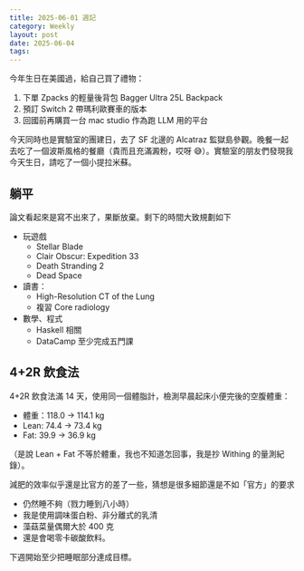 ```yaml
---
title: 2025-06-01 週記
category: Weekly
layout: post
date: 2025-06-04
tags:
---
```

今年生日在美國過，給自己買了禮物：
1. 下單 Zpacks 的輕量後背包 Bagger Ultra 25L Backpack
2. 預訂 Switch 2 帶瑪利歐賽車的版本
3. 回國前再購買一台 mac studio 作為跑 LLM 用的平台

今天同時也是實驗室的團建日，去了 SF 北邊的 Alcatraz 監獄島參觀。晚餐一起去吃了一個波斯風格的餐廳（貴而且充滿澱粉，哎呀 😅）。實驗室的朋友們發現我今天生日，請吃了一個小提拉米蘇。

## 躺平

論文看起來是寫不出來了，果斷放棄。剩下的時間大致規劃如下

- 玩遊戲
	- Stellar Blade
	- Clair Obscur: Expedition 33
	- Death Stranding 2
	- Dead Space
- 讀書：
	- High-Resolution CT of the Lung
	- 複習 Core radiology
- 數學、程式
	- Haskell 相關
	- DataCamp 至少完成五門課

## 4+2R 飲食法

4+2R 飲食法滿 14 天，使用同一個體脂計，檢測早晨起床小便完後的空腹體重：  
- 體重：118.0 → 114.1 kg  
- Lean: 74.4 → 73.4 kg  
- Fat: 39.9 → 36.9 kg

（是說 Lean + Fat 不等於體重，我也不知道怎回事，我是抄 Withing 的量測紀錄）。

減肥的效率似乎還是比官方的差了一些，猜想是很多細節還是不如「官方」的要求
- 仍然睡不夠（戮力睡到八小時）
- 我是使用調味蛋白粉、非分離式的乳清
- 藻菇菜量偶爾大於 400 克
- 還是會喝零卡碳酸飲料。

下週開始至少把睡眠部分達成目標。